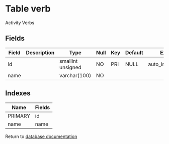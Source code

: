 Table verb
===========

Activity Verbs

Fields
------

| Field | Description | Type              | Null | Key | Default | Extra          |
| ----- | ----------- | ----------------- | ---- | --- | ------- | -------------- |
| id    |             | smallint unsigned | NO   | PRI | NULL    | auto_increment |
| name  |             | varchar(100)      | NO   |     |         |                |

Indexes
------------

| Name | Fields |
|------|---------|
| PRIMARY | id |
| name | name |


Return to [database documentation](help/database)
